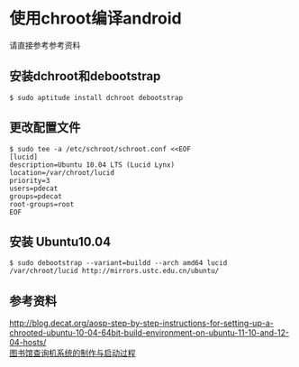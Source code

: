 ---
---

# 使用chroot编译android

请直接参考参考资料 

## 安装dchroot和debootstrap

    
    
    $ sudo aptitude install dchroot debootstrap

## 更改配置文件

    
    
    $ sudo tee -a /etc/schroot/schroot.conf <<EOF
    [lucid]
    description=Ubuntu 10.04 LTS (Lucid Lynx)
    location=/var/chroot/lucid
    priority=3
    users=pdecat
    groups=pdecat
    root-groups=root
    EOF

## 安装 Ubuntu10.04

    
    
    $ sudo debootstrap --variant=buildd --arch amd64 lucid /var/chroot/lucid http://mirrors.ustc.edu.cn/ubuntu/

## 参考资料

<http://blog.decat.org/aosp-step-by-step-instructions-for-setting-up-a-chrooted-ubuntu-10-04-64bit-build-environment-on-ubuntu-11-10-and-12-04-hosts/>  
[ 图书馆查询机系统的制作与启动过程 ](http://lug.ustc.edu.cn/~guo/doc/library_query_os.pdf "http://lug.ustc.edu.cn/~guo/doc/library_query_os.pdf")
